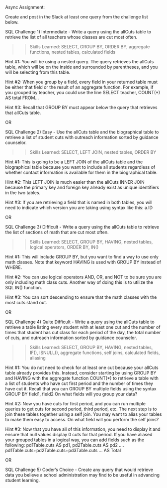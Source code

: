 Async Assignment:    

Create and post in the Slack at least one query from the challenge list below.  

SQL Challenge 1)  Intermediate - Write a query using the allCuts table to retrieve the list of all teachers whose classes are cut most often.

>>Skills Learned:  SELECT, GROUP BY, ORDER BY, aggregate functions, nested tables, calculated fields

Hint #1:  You will be using a nested query.  The query retrieves the allCuts table, which will be on the inside and surrounded by parentheses, and you will be selecting from this table.

Hint #2:  When you group by a field, every field in your returned table must be either that field or the result of an aggregate function.  For example, if you grouped by teacher, you could use the line SELECT teacher, COUNT(*) AS total FROM…

Hint #3:  Recall that GROUP BY must appear below the query that retrieves that allCuts table.

OR

SQL Challenge 2)  Easy - Use the allCuts table and the biographical table to retrieve a list of student cuts with outreach information sorted by guidance counselor.

>>Skills Learned:  SELECT, LEFT JOIN, nested tables, ORDER BY

Hint #1:  This is going to be a LEFT JOIN of the allCuts table and the biographical table because you want to include all students regardless of whether contact information is available for them in the biographical table.

Hint #2:  This LEFT JOIN is much easier than the allCuts INNER JOIN because the primary key and foreign key already exist as unique identifiers in the two tables.

Hint #3:  If you are retrieving a field that is named in both tables, you will need to indicate which version you are taking using syntax like this:  a.ID

OR

SQL Challenge 3)  Difficult - Write a query using the allCuts table to retrieve the list of sections of math that are cut most often.

>>Skills Learned:  SELECT, GROUP BY, HAVING, nested tables, logical operators, ORDER BY, IN()

Hint #1:  This will include GROUP BY, but you want to find a way to use only math classes.  Note that keyword HAVING is used with GROUP BY instead of WHERE.  

Hint #2:  You can use logical operators AND, OR, and NOT to be sure you are only including math class cuts.  Another way of doing this is to utilize the SQL IN() function.  

Hint #3:  You can sort descending to ensure that the math classes with the most cuts stand out.

OR

SQL Challenge 4)  Quite Difficult - Write a query using the allCuts table to retrieve a table listing every student with at least one cut and the number of times that student has cut class for each period of the day, the total number of cuts, and outreach information sorted by guidance counselor. 

>>Skills Learned:  SELECT, GROUP BY, HAVING, nested tables, IF(), ISNULL(), aggregate functions, self joins, calculated fields, aliasing

Hint #1:  You do not need to check for at least one cut because your allCuts table already provides this.  Instead, consider starting by using GROUP BY and HAVING with the aggregate function COUNT(*) to retrieve a table with a list of students who have cut first period and the number of times they have cut it.  Recall that you can GROUP BY multiple fields using the syntax GROUP BY field1, field2  On what fields will you group your data?

Hint #2:  Now you have cuts for first period, and you can run multiple queries to get cuts for second period, third period, etc.  The next step is to join these tables together using a self join.  You may want to alias your tables to make them easy to access.  On what field will you perform the self joins?

 Hint #3:  Now that you have all of this information, you need to display it and ensure that null values display 0 cuts for that period.  If you have aliased your grouped tables in a logical way, you can add fields such as the following:  pd1Table.cuts AS pd1, pd2Table.cuts AS pd2 …. pd1Table.cuts+pd2Table.cuts+pd3Table.cuts … AS Total
 
OR

SQL Challenge 5)  Coder’s Choice - Create any query that would retrieve data you believe a school administration may find to be useful in advancing student learning.



